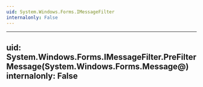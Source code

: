 ```yaml
---
uid: System.Windows.Forms.IMessageFilter
internalonly: False
---
```


---
uid: System.Windows.Forms.IMessageFilter.PreFilterMessage(System.Windows.Forms.Message@)
internalonly: False
---
